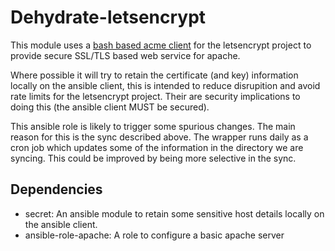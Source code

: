 # Dehydrate-letsencrypt

This module uses a [bash based acme
client](thttps://github.com/lukas2511/dehydrated) for the letsencrypt project to
provide secure SSL/TLS based web service for apache.

Where possible it will try to retain the certificate (and key) information
locally on the ansible client, this is intended to reduce disrupition and avoid
rate limits for the letsencrypt project. Their are security implications to
doing this (the ansible client MUST be secured).

This ansible role is likely to trigger some spurious changes. The main reason
for this is the sync described above. The wrapper runs daily as a cron job which
updates some of the information in the directory we are syncing. This could be
improved by being more selective in the sync.

## Dependencies
 - secret: An ansible module to retain some sensitive host details locally on
   the ansible client.
 - ansible-role-apache: A role to configure a basic apache server
